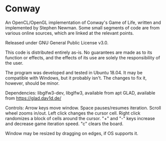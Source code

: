 # Conway
An OpenCL/OpenGL implementation of Conway's Game of Life, written and implemented by Stephen Newman. Some small segments of code are from various online sources, which are linked at the relevant points.

Released under GNU General Public License v3.0.

This code is distributed entirely as-is. No guarantees are made as to its function or effects, and the effects of its use are solely the responsibility of the user.

The program was developed and tested in Ubuntu 18.04. It may be compatible with Windows, but it probably isn't. The changes to fix it, however, should be minor.

Dependencies:
libglfw3-dev, libglfw3, available from apt
GLAD, available from https://glad.dav1d.de/



Controls:
Arrow keys move window.
Space pauses/resumes iteration.
Scroll wheel zooms in/out.
Left click changes the cursor cell.
Right click randomizes a block of cells around the cursor.
"+" and "-" keys increase and decrease game iteration speed.
"c" clears the board.

Window may be resized by dragging on edges, if OS supports it.
